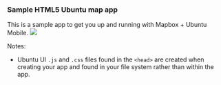 ### Sample HTML5 Ubuntu map app
This is a sample app to get you up and running with Mapbox + Ubuntu Mobile.
![](https://i.cloudup.com/B4V6Oe84eN-3000x3000.png)

Notes:
* Ubuntu UI `.js` and `.css` files found in the `<head>` are created when creating your app and found in your file system rather than within the app. 

